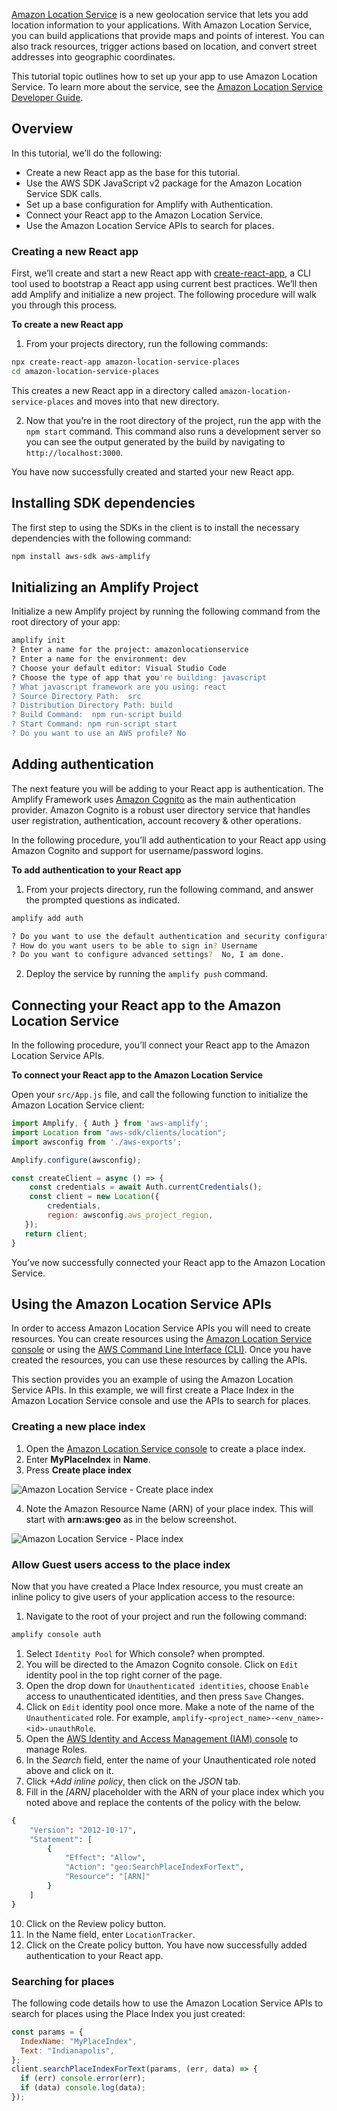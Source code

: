 [Amazon Location Service](https://aws.amazon.com/location/) is a new geolocation service that lets you add location information to your applications. With Amazon Location Service, you can build applications that provide maps and points of interest. You can also track resources, trigger actions based on location, and convert street addresses into geographic coordinates.  

This tutorial topic outlines how to set up your app to use Amazon Location Service. To learn more about the service, see the [Amazon Location Service Developer Guide](https://docs.aws.amazon.com/location/latest/developerguide/).

## Overview

In this tutorial, we’ll do the following:

* Create a new React app as the base for this tutorial.
* Use the AWS SDK JavaScript v2 package for the Amazon Location Service SDK calls.
* Set up a base configuration for Amplify with Authentication.
* Connect your React app to the Amazon Location Service.
* Use the Amazon Location Service APIs to search for places.

### Creating a new React app

First, we’ll create and start a new React app with [create-react-app](https://reactjs.org/docs/create-a-new-react-app.html), a CLI tool used to bootstrap a React app using current best practices. We’ll then add Amplify and initialize a new project. The following procedure will walk you through this process.

**To create a new React app**

1. From your projects directory, run the following commands:

```bash
npx create-react-app amazon-location-service-places
cd amazon-location-service-places
```

This creates a new React app in a directory called `amazon-location-service-places` and moves into that new directory.

2. Now that you’re in the root directory of the project, run the app with the `npm start` command. This command also runs a development server so you can see the output generated by the build by navigating to `http://localhost:3000`.

You have now successfully created and started your new React app.

## Installing SDK dependencies

The first step to using the SDKs in the client is to install the necessary dependencies with the following command:

```bash
npm install aws-sdk aws-amplify
```

## Initializing an Amplify Project 

Initialize a new Amplify project by running the following command from the root directory of your app:

```bash
amplify init
? Enter a name for the project: amazonlocationservice
? Enter a name for the environment: dev
? Choose your default editor: Visual Studio Code
? Choose the type of app that you're building: javascript
? What javascript framework are you using: react
? Source Directory Path:  src
? Distribution Directory Path: build
? Build Command:  npm run-script build
? Start Command: npm run-script start
? Do you want to use an AWS profile? No
```


## Adding authentication

The next feature you will be adding to your React app is authentication. The Amplify Framework uses [Amazon Cognito](https://aws.amazon.com/cognito/) as the main authentication provider. Amazon Cognito is a robust user directory service that handles user registration, authentication, account recovery & other operations. 

In the following procedure, you’ll add authentication to your React app using Amazon Cognito and support for username/password logins.

**To add authentication to your React app**

1. From your projects directory, run the following command, and answer the prompted questions as indicated.

```bash
amplify add auth

? Do you want to use the default authentication and security configuration? Default configuration
? How do you want users to be able to sign in? Username
? Do you want to configure advanced settings?  No, I am done.
```

2. Deploy the service by running the `amplify push` command.

## Connecting your React app to the Amazon Location Service

In the following procedure, you’ll connect your React app to the Amazon Location Service APIs.

**To connect your React app to the Amazon Location Service**

Open your `src/App.js` file, and call the following function to initialize the Amazon Location Service client:

```javascript
import Amplify, { Auth } from 'aws-amplify';
import Location from "aws-sdk/clients/location";
import awsconfig from './aws-exports';

Amplify.configure(awsconfig);

const createClient = async () => {
    const credentials = await Auth.currentCredentials();
    const client = new Location({
        credentials,
        region: awsconfig.aws_project_region,
   });
   return client;
}
```

You’ve now successfully connected your React app to the Amazon Location Service.

## Using the Amazon Location Service APIs

In order to access Amazon Location Service APIs you will need to create resources. You can create resources using the [Amazon Location Service console](http://console.aws.amazon.com/location/home) or using the [AWS Command Line Interface (CLI)](https://aws.amazon.com/cli/). Once you have created the resources, you can use these resources by calling the APIs.

This section provides you an example of using the Amazon Location Service APIs. In this example, we will first create a Place Index in the Amazon Location Service console and use the APIs to search for places.  

### Creating a new place index

1. Open the [Amazon Location Service console](https://console.aws.amazon.com/location/places/home#/create) to create a place index.
2. Enter **MyPlaceIndex** in **Name**.
3. Press **Create place index**

![Amazon Location Service - Create place index](~/images/als/create-place-index.png)

4. Note the Amazon Resource Name (ARN) of your place index. This will start with **arn:aws:geo** as in the below screenshot.

![Amazon Location Service - Place index](~/images/als/my-place-index.png)

### Allow Guest users access to the place index

Now that you have created a Place Index resource, you must create an inline policy to give users of your application access to the resource:

1. Navigate to the root of your project and run the following command:
```bash
amplify console auth
```

1. Select `Identity Pool` for Which console? when prompted.
2. You will be directed to the Amazon Cognito console. Click on `Edit` identity pool in the top right corner of the page.
3. Open the drop down for `Unauthenticated identities`,  choose `Enable` access to unauthenticated identities, and then press `Save` Changes.
4. Click on `Edit` identity pool once more. Make a note of the name of the `Unauthenticated` role. For example, `amplify-<project_name>-<env_name>-<id>-unauthRole`.
5. Open the [AWS Identity and Access Management (IAM) console](https://console.aws.amazon.com/iam/home#/roles) to manage Roles.
6. In the *Search* field, enter the name of your Unauthenticated role noted above and click on it.
7. Click *+Add inline policy*, then click on the *JSON* tab.
8. Fill in the *[ARN]* placeholder with the ARN of your place index which you noted above and replace the contents of the policy with the below.

```bash
{
    "Version": "2012-10-17",
    "Statement": [
        {
            "Effect": "Allow",
            "Action": "geo:SearchPlaceIndexForText",
            "Resource": "[ARN]"
        }
    ]
}
```

10. Click on the Review policy button.
11. In the Name field, enter `LocationTracker`.
12. Click on the Create policy button. You have now successfully added authentication to your React app.

### Searching for places

The following code details how to use the Amazon Location Service APIs to search for places using the Place Index you just created: 

```javascript
const params = {
  IndexName: "MyPlaceIndex",
  Text: "Indianapolis",
};
client.searchPlaceIndexForText(params, (err, data) => {
  if (err) console.error(err);
  if (data) console.log(data);
});
```

